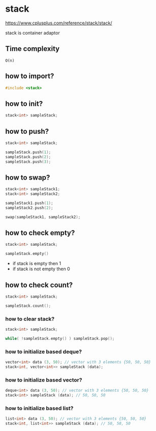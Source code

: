# stack

https://www.cplusplus.com/reference/stack/stack/  

stack is container adaptor

## Time complexity
```
O(n)
```

## how to import?
```c
#include <stack>
```

## how to init?
```c
stack<int> sampleStack;
```

## how to push?
```c
stack<int> sampleStack;

sampleStack.push(1);
sampleStack.push(2);
sampleStack.push(3);
```

## how to swap?
```c
stack<int> sampleStack1;
stack<int> sampleStack2;

sampleStack1.push(1);
sampleStack2.push(2);

swap(sampleStack1, sampleStack2);
```

## how to check empty?
```c
stack<int> sampleStack;

sampleStack.empty()
```
- if stack is empty then 1
- if stack is not empty then 0

## how to check count?
```c
stack<int> sampleStack;

sampleStack.count();
```

### how to clear stack?
```c
stack<int> sampleStack;

while( !sampleStack.empty() ) sampleStack.pop();
```

### how to initialize based deque?
```c
vector<int> data (3, 50); // vector with 3 elements {50, 50, 50}
stack<int, vector<int>> sampleStack (data);
```

### how to initialize based vector?
```c
deque<int> data (3, 50); // vector with 3 elements {50, 50, 50}
stack<int> sampleStack (data); // 50, 50, 50
```

### how to initialize based list?
```c
list<int> data (3, 50); // vector with 3 elements {50, 50, 50}
stack<int, list<int>> sampleStack (data); // 50, 50, 50
```